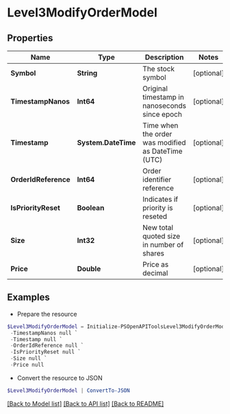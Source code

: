 # Level3ModifyOrderModel
## Properties

Name | Type | Description | Notes
------------ | ------------- | ------------- | -------------
**Symbol** | **String** | The stock symbol | [optional] 
**TimestampNanos** | **Int64** | Original timestamp in nanoseconds since epoch | [optional] 
**Timestamp** | **System.DateTime** | Time when the order was modified as DateTime (UTC) | [optional] 
**OrderIdReference** | **Int64** | Order identifier reference | [optional] 
**IsPriorityReset** | **Boolean** | Indicates if priority is reseted | [optional] 
**Size** | **Int32** | New total quoted size in number of shares | [optional] 
**Price** | **Double** | Price as decimal | [optional] 

## Examples

- Prepare the resource
```powershell
$Level3ModifyOrderModel = Initialize-PSOpenAPIToolsLevel3ModifyOrderModel  -Symbol null `
 -TimestampNanos null `
 -Timestamp null `
 -OrderIdReference null `
 -IsPriorityReset null `
 -Size null `
 -Price null
```

- Convert the resource to JSON
```powershell
$Level3ModifyOrderModel | ConvertTo-JSON
```

[[Back to Model list]](../README.md#documentation-for-models) [[Back to API list]](../README.md#documentation-for-api-endpoints) [[Back to README]](../README.md)

